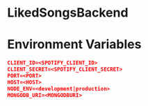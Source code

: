 # LikedSongsBackend

# Environment Variables
```json
CLIENT_ID=<SPOTIFY_CLIENT_ID>
CLIENT_SECRET=<SPOTIFY_CLIENT_SECRET>
PORT=<PORT>
HOST=<HOST>
NODE_ENV=<development|production>
MONGODB_URI=<MONGODBURI>
```